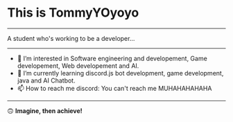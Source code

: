 # This is TommyYOyoyo

<hr>
A student who's working to be a developer...
<hr> 

- 👀 I’m interested in Software engineering and developement, Game developement, Web developement and AI.
- 🌱 I’m currently learning discord.js bot development, game development, java and AI Chatbot.
- 📫 How to reach me discord: You can't reach me MUHAHAHAHAHA

<hr>

🙃 **Imagine, then achieve!**
<!---
TommyYOyoyo/TommyYOyoyo is a ✨ special ✨ repository because its `README.md` (this file) appears on your GitHub profile.
You can click the Preview link to take a look at your changes.
--->
